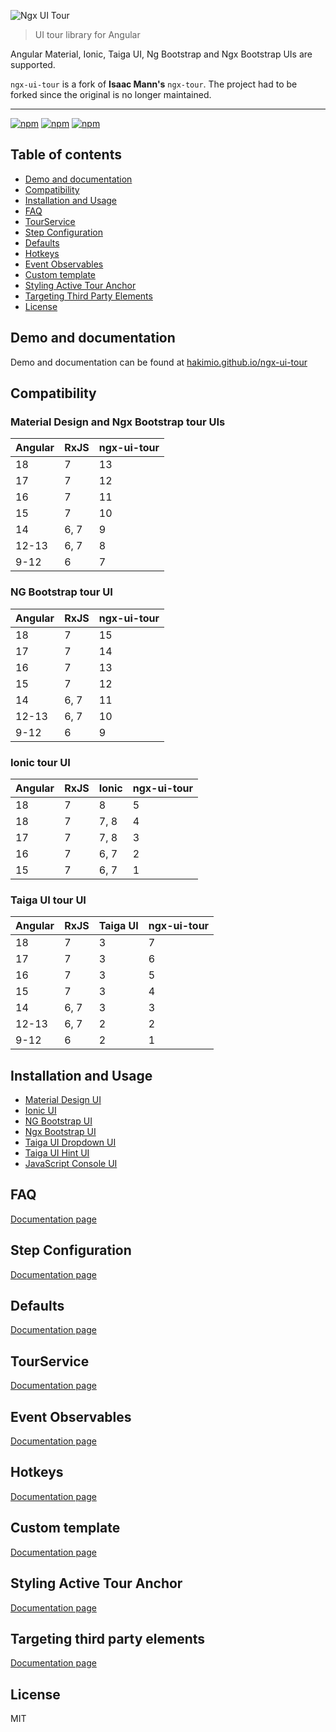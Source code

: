 ![Ngx UI Tour](https://user-images.githubusercontent.com/768105/130578626-8b6cbefb-217c-4943-8661-22459a7b67a3.png)

> UI tour library for Angular

Angular Material, Ionic, Taiga UI, Ng Bootstrap and Ngx Bootstrap UIs are supported.

`ngx-ui-tour` is a fork of __Isaac Mann's__ `ngx-tour`. The project had to be forked since the original is no longer 
maintained.

---

[![npm](https://img.shields.io/npm/dt/ngx-ui-tour-core.svg)](https://www.npmjs.com/package/ngx-ui-tour-core)
[![npm](https://img.shields.io/npm/v/ngx-ui-tour-core.svg)](https://www.npmjs.com/package/ngx-ui-tour-core)
[![npm](https://img.shields.io/npm/l/ngx-ui-tour-core.svg)](https://www.npmjs.com/package/ngx-ui-tour-core)

## Table of contents

- [Demo and documentation](#demo-and-documentation)
- [Compatibility](#compatibility)
- [Installation and Usage](#installation-and-usage)
- [FAQ](#faq)
- [TourService](#tourservice)
- [Step Configuration](#step-configuration)
- [Defaults](#defaults)
- [Hotkeys](#hotkeys)
- [Event Observables](#event-observables)
- [Custom template](#custom-template)
- [Styling Active Tour Anchor](#styling-active-tour-anchor)
- [Targeting Third Party Elements](#targeting-third-party-elements)
- [License](#license)

## Demo and documentation

Demo and documentation can be found at [hakimio.github.io/ngx-ui-tour](https://hakimio.github.io/ngx-ui-tour)

## Compatibility

### Material Design and Ngx Bootstrap tour UIs

| Angular | RxJS | ngx-ui-tour |
|---------|------|-------------|
| 18      | 7    | 13          |
| 17      | 7    | 12          |
| 16      | 7    | 11          |
| 15      | 7    | 10          |
| 14      | 6, 7 | 9           |
| 12-13   | 6, 7 | 8           |
| 9-12    | 6    | 7           |

### NG Bootstrap tour UI

| Angular | RxJS | ngx-ui-tour |
|---------|------|-------------|
| 18      | 7    | 15          |
| 17      | 7    | 14          |
| 16      | 7    | 13          |
| 15      | 7    | 12          |
| 14      | 6, 7 | 11          |
| 12-13   | 6, 7 | 10          |
| 9-12    | 6    | 9           |

### Ionic tour UI

| Angular | RxJS | Ionic | ngx-ui-tour |
|---------|------|-------|-------------|
| 18      | 7    | 8     | 5           |
| 18      | 7    | 7, 8  | 4           |
| 17      | 7    | 7, 8  | 3           |
| 16      | 7    | 6, 7  | 2           |
| 15      | 7    | 6, 7  | 1           |

### Taiga UI tour UI

| Angular | RxJS | Taiga UI | ngx-ui-tour |
|---------|------|----------|-------------|
| 18      | 7    | 3        | 7           |
| 17      | 7    | 3        | 6           |
| 16      | 7    | 3        | 5           |
| 15      | 7    | 3        | 4           |
| 14      | 6, 7 | 3        | 3           |
| 12-13   | 6, 7 | 2        | 2           |
| 9-12    | 6    | 2        | 1           |

## Installation and Usage

- [Material Design UI](https://hakimio.github.io/ngx-ui-tour/md-menu/Setup)
- [Ionic UI](https://hakimio.github.io/ngx-ui-tour/ion-popover/Setup)
- [NG Bootstrap UI](https://hakimio.github.io/ngx-ui-tour/ng-bootstrap/Setup)
- [Ngx Bootstrap UI](https://hakimio.github.io/ngx-ui-tour/ngx-bootstrap/Setup)
- [Taiga UI Dropdown UI](https://hakimio.github.io/ngx-ui-tour/tui-dropdown/Setup)
- [Taiga UI Hint UI](https://hakimio.github.io/ngx-ui-tour/tui-hint/Setup)
- [JavaScript Console UI](https://hakimio.github.io/ngx-ui-tour/console/Setup)

## FAQ

[Documentation page](https://hakimio.github.io/ngx-ui-tour/md-menu/FAQ)

## Step Configuration

[Documentation page](https://hakimio.github.io/ngx-ui-tour/md-menu/API#step-config)

## Defaults

[Documentation page](https://hakimio.github.io/ngx-ui-tour/md-menu/Misc#defauls)

## TourService

[Documentation page](https://hakimio.github.io/ngx-ui-tour/md-menu/API#tour-service)

## Event Observables

[Documentation page](https://hakimio.github.io/ngx-ui-tour/md-menu/API#events)

## Hotkeys

[Documentation page](https://hakimio.github.io/ngx-ui-tour/md-menu/Misc#hotkeys)

## Custom template

[Documentation page](https://hakimio.github.io/ngx-ui-tour/md-menu/Misc#custom-template)

## Styling Active Tour Anchor

[Documentation page](https://hakimio.github.io/ngx-ui-tour/md-menu/Misc#styling-active-anchor)

## Targeting third party elements

[Documentation page](https://hakimio.github.io/ngx-ui-tour/md-menu/Misc#targeting-third-party-elements)

## License

MIT
